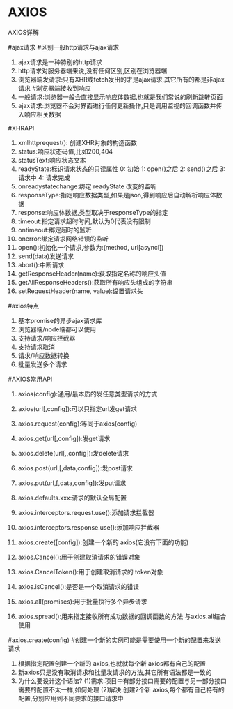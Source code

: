 # AXIOS
AXIOS详解


#ajax请求
#区别一般http请求与ajax请求
1. ajax请求是一种特别的http请求
2. http请求对服务器端来说,没有任何区别,区别在浏览器端
3. 浏览器端发请求:只有XHR或fetch发出的才是ajax请求,其它所有的都是非ajax请求
#浏览器端接收到响应
1. 一般请求:浏览器一般会直接显示响应体数据,也就是我们常说的刷新跳转页面
2. ajax请求:浏览器不会对界面进行任何更新操作,只是调用监视的回调函数并传入响应相关数据


#XHRAPI
1. xmlhttprequest(): 创建XHR对象的构造函数
2. status:响应状态码值,比如200,404
3. statusText:响应状态文本
4. readyState:标识请求状态的只读属性
    0:  初始
    1:  open()之后
    2:  send()之后
    3:  请求中
    4:  请求完成
5. onreadystatechange:绑定 readyState 改变的监听
6. responseType:指定响应数据类型,如果是json,得到响应后自动解析响应体数据
7. response:响应体数据,类型取决于responseType的指定
8. timeout:指定请求超时时间,默认为0代表没有限制
9. ontimeout:绑定超时的监听
10. onerror:绑定请求网络错误的监听
11. open():初始化一个请求,参数为:(method, url[asyncl])
12. send(data)发送请求
13. abort():中断请求
14. getResponseHeader(name):获取指定名称的响应头值
15. getAllResponseHeaders():获取所有响应头组成的字符串
16. setRequestHeader(name, value):设置请求头

#axios特点
1.  基本promise的异步ajax请求库
2.  浏览器端/node端都可以使用
3.  支持请求/响应拦截器
4.  支持请求取消
5.  请求/响应数据转换
6.  批量发送多个请求

#AXIOS常用API
1. axios(config):通用/最本质的发任意类型请求的方式
2. axios(url[,config]):可以只指定url发get请求
3. axios.request(config):等同于axios(config) 
4. axios.get(url[,config]):发get请求
5. axios.delete(url[,,config]):发delete请求
6. axios.post(url,[,data,config]):发post请求  
7. axios.put(url,[,data,config]):发put请求

8. axios.defaults.xxx:请求的默认全局配置
9.  axios.interceptors.request.use():添加请求拦截器
10. axios.interceptors.response.use():添加响应拦截器

11. axios.create([config]):创建一个新的 axios(它没有下面的功能)
12. axios.Cancel():用于创建取消请求的错误对象
13. axios.CancelToken():用于创建取消请求的 token对象
14. axios.isCancel():是否是一个取消请求的错误
15. axios.all(promises):用于批量执行多个异步请求

16. axios.spread():用来指定接收所有成功数据的回调函数的方法 与axios.all结合使用


#axios.create(config)
#创建一个新的实例可能是需要使用一个新的配置来发送请求
1.  根据指定配置创建一个新的 axios,也就就每个新 axios都有自己的配置
2.  新axios只是没有取消请求和批量发请求的方法,其它所有语法都是一致的
3.  为什么要设计这个语法?
(1)需求:项目中有部分接口需要的配置与另一部分接口需要的配置不太一样,如何处理
(2)解决:创建2个新 axios,每个都有自己特有的配置,分别应用到不同要求的接口请求中

